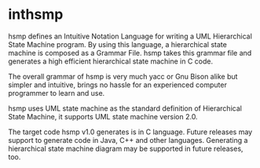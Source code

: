 # inthsmp

hsmp defines an Intuitive Notation Language for writing a UML Hierarchical State Machine program. By using this language, a hierarchical state machine is composed as a Grammar File. hsmp takes this grammar file and generates a high efficient hierarchical state machine in C code.

The overall grammar of hsmp is very much yacc or Gnu Bison alike but simpler and intuitive, brings no hassle for an experienced computer programmer to learn and use.

hsmp uses UML state machine as the standard definition of Hierarchical State Machine, it supports UML state machine version 2.0.

The target code hsmp v1.0 generates is in C language. Future releases may support to generate code in Java, C++ and other languages. Generating a hierarchical state machine diagram may be supported in future releases, too.
